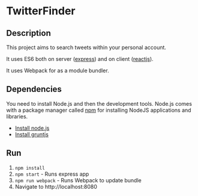 # TwitterFinder

## Description

This project aims to search tweets within your personal account.

It uses ES6 both on server ([express](http://expressjs.com/)) and on client ([reactjs](https://facebook.github.io/react/)).

It uses Webpack for as a module bundler.

## Dependencies

You need to install Node.js and then the development tools. Node.js comes with a package manager called [npm](http://npmjs.org) for installing NodeJS applications and libraries.

* [Install node.js](http://nodejs.org/download/)
* [Install gruntjs](http://gruntjs.com/)


## Run

1. `npm install`
2. `npm start` - Runs express app
3. `npm run webpack` - Runs Webpack to update bundle
4. Navigate to http://localhost:8080
